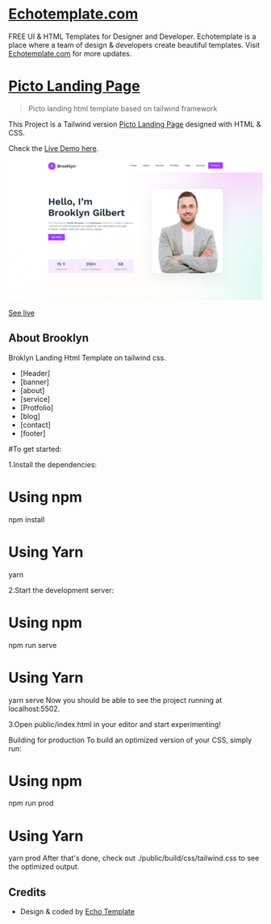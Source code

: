 # [Echotemplate.com](https://echotemplate.com)
FREE UI & HTML Templates for Designer and Developer. Echotemplate is a place where a team of design & developers create beautiful templates. Visit [Echotemplate.com](https://echotemplate.com) for more updates.

# [Picto Landing Page](https://www.echotemplate.com/templates/appkite-app-landing-template)

> Picto landing html template based on tailwind framework

This Project is a Tailwind version [Picto Landing Page](http://echotemplate.com) designed with HTML & CSS.

Check the [Live Demo here](https://demo.echotemplate.com/appkite-app-landing-html-template).

<p align="center">
    <a href="https://picto-html-single-page-template.netlify.app/">
        <img src="img/screenshort.png" alt="Build Status">
    </a>
</p>

 <a href="https://picto-html-single-page-template.netlify.app/">
        See live
    </a>

## About Brooklyn 
Broklyn Landing Html Template on tailwind css.
<!-- - [Header] -->
- [Header]
- [banner]
- [about]
- [service]
- [Protfolio]
- [blog]
- [contact]
- [footer]

#To get started:


1.Install the dependencies:

# Using npm
npm install

# Using Yarn
yarn

2.Start the development server:

# Using npm
npm run serve

# Using Yarn
yarn serve
Now you should be able to see the project running at localhost:5502.

3.Open public/index.html in your editor and start experimenting!

Building for production
To build an optimized version of your CSS, simply run:

# Using npm
npm run prod

# Using Yarn
yarn prod
After that's done, check out ./public/build/css/tailwind.css to see the optimized output.

## Credits
- Design & coded by [Echo Template](https://github.com/echotemplate)
